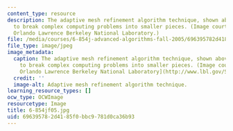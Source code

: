 ```yaml
---
content_type: resource
description: The adaptive mesh refinement algorithm technique, shown above, is used
  to break complex computing problems into smaller pieces. (Image courtesy of Ernest
  Orlando Lawrence Berkeley National Laboratory.)
file: /media/courses/6-854j-advanced-algorithms-fall-2005/696395782d4185f0bbc9781d0ca36b93_6-854jf05.jpg
file_type: image/jpeg
image_metadata:
  caption: The adaptive mesh refinement algorithm technique, shown above, is used
    to break complex computing problems into smaller pieces. (Image courtesy of [Ernest
    Orlando Lawrence Berkeley National Laboratory](http://www.lbl.gov/Science-Articles/Research-Review/Highlights/1998/v3/TOC.html).)
  credit: ''
  image-alt: Adaptive mesh refinement algorithm technique.
learning_resource_types: []
ocw_type: OCWImage
resourcetype: Image
title: 6-854jf05.jpg
uid: 69639578-2d41-85f0-bbc9-781d0ca36b93
---
```

